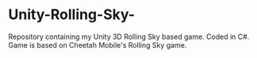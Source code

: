 # Unity-Rolling-Sky-
 Repository containing my Unity 3D Rolling Sky based game. Coded in C#. Game is based on Cheetah Mobile's Rolling Sky game.
